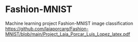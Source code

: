 # Fashion-MNIST
Machine learning project Fashion-MNIST image classification
https://github.com/laiaporcarg/Fashion-MNIST/blob/main/Project_Laia_Porcar_Luis_Lopez_latex.pdf
